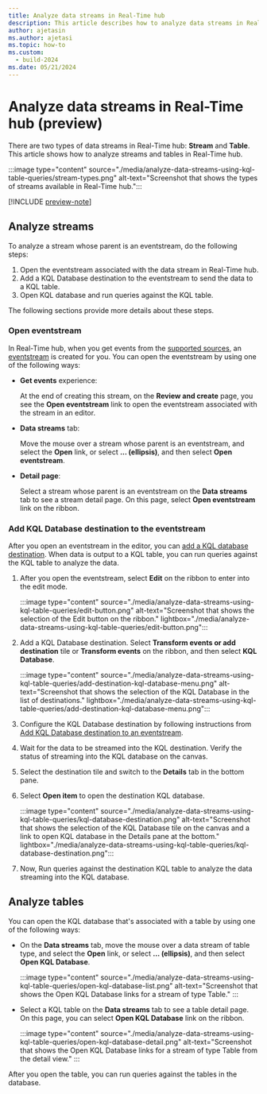 ```yaml
---
title: Analyze data streams in Real-Time hub
description: This article describes how to analyze data streams in Real-Time hub. Process using transformations in eventstreams, add KQL destination to send it to a KQL table and analyze it.
author: ajetasin
ms.author: ajetasi
ms.topic: how-to
ms.custom:
  - build-2024
ms.date: 05/21/2024
---
```


# Analyze data streams in Real-Time hub (preview)
There are two types of data streams in Real-Time hub: **Stream** and **Table**. This article shows how to analyze streams and tables in Real-Time hub.

:::image type="content" source="./media/analyze-data-streams-using-kql-table-queries/stream-types.png" alt-text="Screenshot that shows the types of streams available in Real-Time hub.":::

[!INCLUDE [preview-note](./includes/preview-note.md)]

## Analyze streams
To analyze a stream whose parent is an eventstream, do the following steps:

1. Open the eventstream associated with the data stream in Real-Time hub.
1. Add a KQL Database destination to the eventstream to send the data to a KQL table. 
1. Open KQL database and run queries against the KQL table. 

The following sections provide more details about these steps.

### Open eventstream
In Real-Time hub, when you get events from the [supported sources](supported-sources.md), an [eventstream](../real-time-intelligence/event-streams/overview.md) is created for you. You can open the eventstream by using one of the following ways: 

- **Get events** experience:

    At the end of creating this stream, on the **Review and create** page, you see the **Open eventstream** link to open the eventstream associated with the stream in an editor. 
- **Data streams** tab:

    Move the mouse over a stream whose parent is an eventstream, and select the **Open** link, or select **... (ellipsis)**, and then select **Open eventstream**. 
- **Detail page**:

    Select a stream whose parent is an eventstream on the **Data streams** tab to see a stream detail page. On this page, select **Open eventstream** link on the ribbon.  

### Add KQL Database destination to the eventstream
After you open an eventstream in the editor, you can [add a KQL database destination](../real-time-intelligence/event-streams/add-destination-kql-database.md). When data is output to a KQL table, you can run queries against the KQL table to analyze the data.

1. After you open the eventstream, select **Edit** on the ribbon to enter into the edit mode. 

    :::image type="content" source="./media/analyze-data-streams-using-kql-table-queries/edit-button.png" alt-text="Screenshot that shows the selection of the Edit button on the ribbon." lightbox="./media/analyze-data-streams-using-kql-table-queries/edit-button.png":::   
1. Add a KQL Database destination. Select **Transform events or add destination** tile or **Transform events** on the ribbon, and then select **KQL Database**. 

    :::image type="content" source="./media/analyze-data-streams-using-kql-table-queries/add-destination-kql-database-menu.png" alt-text="Screenshot that shows the selection of the KQL Database in the list of destinations." lightbox="./media/analyze-data-streams-using-kql-table-queries/add-destination-kql-database-menu.png":::   
1. Configure the KQL Database destination by following instructions from [Add KQL Database destination to an eventstream](../real-time-intelligence/event-streams/add-destination-kql-database.md). 
1. Wait for the data to be streamed into the KQL destination. Verify the status of streaming into the KQL database on the canvas. 
1. Select the destination tile and switch to the **Details** tab in the bottom pane.
1. Select **Open item** to open the destination KQL database.

    :::image type="content" source="./media/analyze-data-streams-using-kql-table-queries/kql-database-destination.png" alt-text="Screenshot that shows the selection of the KQL Database tile on the canvas and a link to open KQL database in the Details pane at the bottom." lightbox="./media/analyze-data-streams-using-kql-table-queries/kql-database-destination.png":::   
1. Now, Run queries against the destination KQL table to analyze the data streaming into the KQL database. 

## Analyze tables

You can open the KQL database that's associated with a table by using one of the following ways: 

- On the **Data streams** tab, move the mouse over a data stream of table type, and select the **Open** link, or select **... (ellipsis)**, and then select **Open KQL Database**. 

    :::image type="content" source="./media/analyze-data-streams-using-kql-table-queries/open-kql-database-list.png" alt-text="Screenshot that shows the Open KQL Database links for a stream of type Table." :::   
- Select a KQL table on the **Data streams** tab to see a table detail page. On this page, you can select **Open KQL Database** link on the ribbon.  

    :::image type="content" source="./media/analyze-data-streams-using-kql-table-queries/open-kql-database-detail.png" alt-text="Screenshot that shows the Open KQL Database links for a stream of type Table from the detail view." :::   

After you open the table, you can run queries against the tables in the database. 
